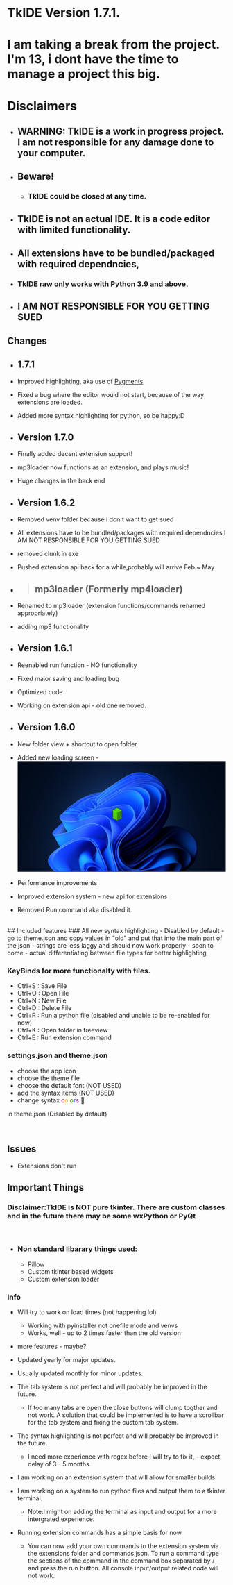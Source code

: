 # TkIDE  Version 1.7.1.
# I am taking a break from the project. I'm 13, i dont have the time to manage a project this big. 
# Disclaimers
- ## WARNING: TkIDE is a work in progress project. I am not responsible for any damage done to your computer.
- ## **Beware!**
  - ### **TkIDE** could be closed at any time.

- ## TkIDE is not an actual IDE. It is a code editor with limited functionality.
- ## All extensions have to be bundled/packaged with required dependncies,
- ### TkIDE raw only works with Python 3.9 and above.
- ## I AM NOT RESPONSIBLE FOR YOU GETTING SUED 



## Changes  

- ## 1.7.1
- Improved highlighting, aka use of [Pygments](https://pygments.org/).
- Fixed a bug where the editor would not start, because of the way extensions are loaded.
- Added more syntax highlighting for python, so be happy:D

- ## Version 1.7.0
- Finally added decent extension support!
- mp3loader now functions as an extension, and plays music!
- Huge changes in the back end


- ## Version 1.6.2
- Removed venv folder because i don't want to get sued
- All extensions have to be bundled/packages with required dependncies,I AM NOT RESPONSIBLE FOR YOU GETTING SUED
- removed clunk in exe
- Pushed extension api back for a while,probably will arrive Feb ~ May
- > ## mp3loader (Formerly mp4loader) 
- Renamed to mp3loader (extension functions/commands renamed appropriately)
- adding mp3 functionality
- ## Version 1.6.1
- Reenabled run function - NO functionality
- Fixed major saving and loading bug
- Optimized code
- Working on extension api - old one removed.
- ## Version 1.6.0
- New folder view + shortcut to open folder
- Added new loading screen - ![Loading Screen](assets/LoadingEx.jpg)
- Performance improvements
- Improved extension system - new api for extensions
- Removed Run command aka disabled it.
<br>
## Included features
### All new syntax highlighting 
- Disabled by default - go to theme.json and copy values in "old" and put that into the main part of the json
- strings are less laggy and should now work properly
- soon to come - actual differentiating between file types for better highlighting

### KeyBinds for more functionalty with files.
- Ctrl+S : Save File 
- Ctrl+O : Open File
- Ctrl+N : New File
- Ctrl+D : Delete File
- Ctrl+R : Run a python file (disabled and unable to be re-enabled for now)
- Ctrl+K : Open folder in treeview
- Ctrl+E : Run extension command
### settings.json and theme.json
- choose the app icon
- choose the theme file 
- choose the default font (NOT USED)
- add the syntax items (NOT USED)
- change syntax
<span style="color:red">c</span><span style="color:orange">o</span><span style="color:yellow">l</span><span style="color:green">o</span><span style="color:blue">r</span><span style="color:purple">s</span> :rainbow: 



in theme.json (Disabled by default)

<br>

## Issues
- Extensions don't run 

## Important Things

### Disclaimer:TkIDE is <b><b>NOT</b></b> pure tkinter. There are custom classes and in the future there may be some wxPython or PyQt
<br>

- ### Non standard libarary things used:
  - Pillow
  - Custom tkinter based widgets
  - Custom extension loader
  

### Info

- Will try to work on load times (not happening lol)
    - Working with pyinstaller not onefile mode and venvs
    - Works, well - up to 2 times faster than the old version
- more features - maybe?
- Updated yearly for major updates.
- Usually updated monthly for minor updates.

- The tab system is not perfect and will probably be improved in the future.

    - If too many tabs are open the close buttons will clump togther and not work. A solution that could be implemented is to have a scrollbar for the tab system and fixing the custom tab system.

- The syntax highlighting is not perfect and will probably be improved in the future.

    - I need more experience with regex before I will try to fix it, - expect delay of 3 - 5 months.

- I am working on an extension system that will allow for smaller builds.

- I am working on a system to run python files and output them to a tkinter terminal.

  - Note:I might  on adding the terminal as input and output for a more intergrated experience.

- Running extension commands has a simple basis for now.
  - You can now add your own commands to the extension system via the extensions folder and commands.json. To run a command type the sections of the command in the command box separated by / and press the run button. All console input/output related code will not work.


